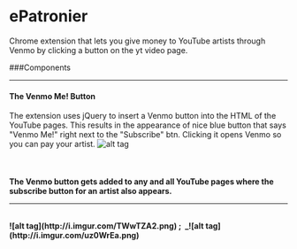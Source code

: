 # ePatronier
Chrome extension that lets you give money to YouTube artists through Venmo by clicking a button on the yt video page.

###Components
_____________
#### The Venmo Me! Button
The extension uses jQuery to insert a Venmo button into the HTML of the YouTube pages. This results in the appearance of nice blue button that says "Venmo Me!" right next to the "Subscribe" btn. Clicking it opens Venmo so you can pay your artist.
![alt tag](https://cloud.githubusercontent.com/assets/1454517/5923665/4aa88370-a623-11e4-8529-17deb0e3cd92.PNG)
<br>
<br>
<br>
<br>
<b>The Venmo button gets added to any and all YouTube pages where the subscribe button for an artist also appears.<b>
______________________________________________________________________________________________________________________
<br>
![alt tag](http://i.imgur.com/TWwTZA2.png) ;&nbsp;&nbsp;_![alt tag](http://i.imgur.com/uz0WrEa.png)
